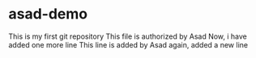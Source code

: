 # asad-demo
This is my first git repository
This file is authorized by Asad
Now, i have added one more line
This line is added by Asad
again, added a new line